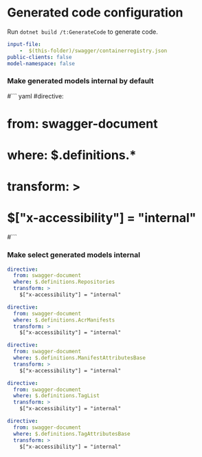 # Generated code configuration

Run `dotnet build /t:GenerateCode` to generate code.

``` yaml
input-file:
    -  $(this-folder)/swagger/containerregistry.json
public-clients: false
model-namespace: false
```

### Make generated models internal by default

#``` yaml
#directive:
#  from: swagger-document
#  where: $.definitions.*
#  transform: >
#    $["x-accessibility"] = "internal"
#```

### Make select generated models internal

``` yaml
directive:
  from: swagger-document
  where: $.definitions.Repositories
  transform: >
    $["x-accessibility"] = "internal"
```

``` yaml
directive:
  from: swagger-document
  where: $.definitions.AcrManifests
  transform: >
    $["x-accessibility"] = "internal"
```

``` yaml
directive:
  from: swagger-document
  where: $.definitions.ManifestAttributesBase
  transform: >
    $["x-accessibility"] = "internal"
```

``` yaml
directive:
  from: swagger-document
  where: $.definitions.TagList
  transform: >
    $["x-accessibility"] = "internal"
```

``` yaml
directive:
  from: swagger-document
  where: $.definitions.TagAttributesBase
  transform: >
    $["x-accessibility"] = "internal"
```

